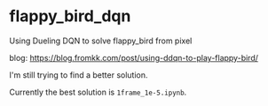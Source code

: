 # flappy_bird_dqn
Using Dueling DQN to solve flappy_bird from pixel

blog: https://blog.fromkk.com/post/using-ddqn-to-play-flappy-bird/

I'm still trying to find a better solution.

Currently the best solution is `1frame_1e-5.ipynb`.



